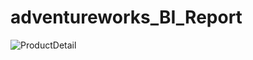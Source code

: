 # adventureworks_BI_Report

![ProductDetail](https://user-images.githubusercontent.com/37044565/236934873-2df4fd93-9342-4d8b-9eda-507b0d3340d4.png)
